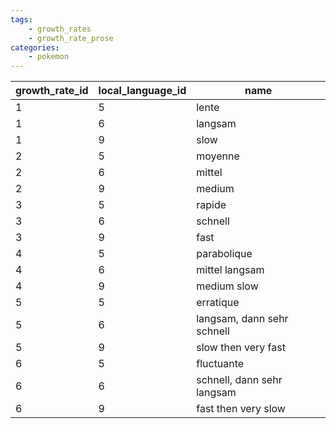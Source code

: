 ```yaml
---
tags:
    - growth_rates
    - growth_rate_prose
categories:
    - pokemon
---
```


| growth_rate_id | local_language_id |            name            |
|----------------|-------------------|----------------------------|
| 1              | 5                 | lente                      |
| 1              | 6                 | langsam                    |
| 1              | 9                 | slow                       |
| 2              | 5                 | moyenne                    |
| 2              | 6                 | mittel                     |
| 2              | 9                 | medium                     |
| 3              | 5                 | rapide                     |
| 3              | 6                 | schnell                    |
| 3              | 9                 | fast                       |
| 4              | 5                 | parabolique                |
| 4              | 6                 | mittel langsam             |
| 4              | 9                 | medium slow                |
| 5              | 5                 | erratique                  |
| 5              | 6                 | langsam, dann sehr schnell |
| 5              | 9                 | slow then very fast        |
| 6              | 5                 | fluctuante                 |
| 6              | 6                 | schnell, dann sehr langsam |
| 6              | 9                 | fast then very slow        |
